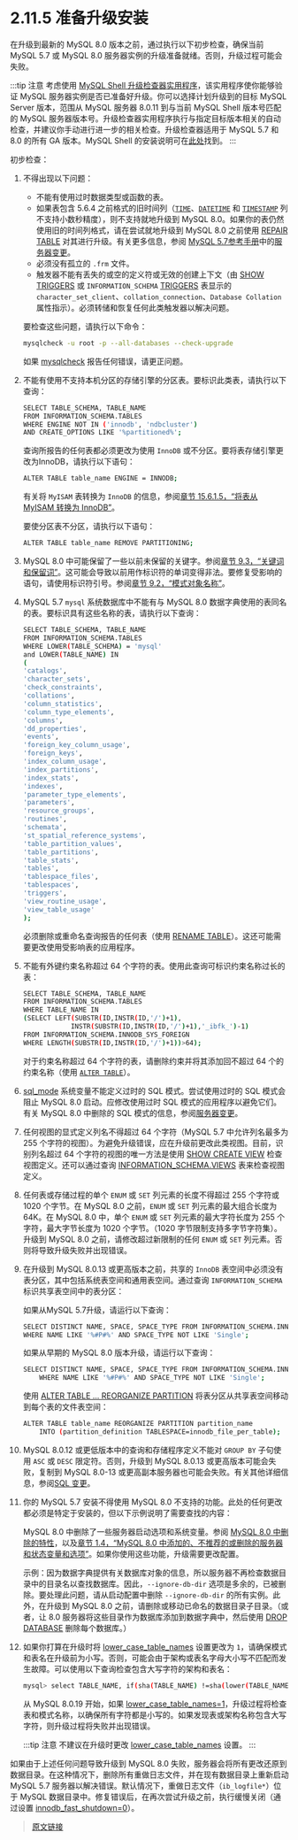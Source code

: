 # 2.11.5 准备升级安装

在升级到最新的 MySQL 8.0 版本之前，通过执行以下初步检查，确保当前 MySQL 5.7 或 MySQL 8.0 服务器实例的升级准备就绪。否则，升级过程可能会失败。

:::tip 注意
考虑使用 [MySQL Shell 升级检查器实用程序](https://dev.mysql.com/doc/mysql-shell/8.0/en/mysql-shell-utilities-upgrade.html)，该实用程序使你能够验证 MySQL 服务器实例是否已准备好升级。你可以选择计划升级到的目标 MySQL Server 版本，范围从 MySQL 服务器 8.0.11 到与当前 MySQL Shell 版本号匹配的 MySQL 服务器版本号。升级检查器实用程序执行与指定目标版本相关的自动检查，并建议你手动进行进一步的相关检查。升级检查器适用于 MySQL 5.7 和 8.0 的所有 GA 版本。MySQL Shell 的安装说明可在[此处](https://dev.mysql.com/doc/mysql-shell/8.0/en/mysql-shell-install.html)找到。
:::

初步检查：
1. 不得出现以下问题：

    - 不能有使用过时数据类型或函数的表。
    - 如果表包含 5.6.4 之前格式的旧时间列（[`TIME`](/11/11.2/11.2.3/time.html)、[`DATETIME`](/11/11.2/11.2.2/datetime.html) 和 [`TIMESTAMP`](/11/11.2/11.2.2/datetime.html) 列不支持小数秒精度），则不支持就地升级到 MySQL 8.0。如果你的表仍然使用旧的时间列格式，请在尝试就地升级到 MySQL 8.0 之前使用 [REPAIR TABLE](/13/13.7/13.7.3/13.7.3.5/repair-table.html) 对其进行升级。有关更多信息，参阅 [MySQL 5.7参考手册](https://dev.mysql.com/doc/refman/5.7/en/)中的[服务器变更](https://dev.mysql.com/doc/refman/5.7/en/upgrading-from-previous-series.html#upgrade-server-changes)。
    - 必须没有孤立的 `.frm` 文件。
    - 触发器不能有丢失的或空的定义符或无效的创建上下文（由 [SHOW TRIGGERS](/13/13.7/13.7.7/13.7.7.40/show-triggers.html) 或 `INFORMATION_SCHEMA` [TRIGGERS](/26/26.3/26.3.45/information-schema-triggers-table.html) 表显示的`character_set_client`、`collation_connection`、`Database Collation` 属性指示）。必须转储和恢复任何此类触发器以解决问题。

    要检查这些问题，请执行以下命令：

    ```bash
    mysqlcheck -u root -p --all-databases --check-upgrade
    ```

    如果 [mysqlcheck](/4/4.5/4.5.3/mysqlcheck.html) 报告任何错误，请更正问题。

2. 不能有使用不支持本机分区的存储引擎的分区表。要标识此类表，请执行以下查询：

    ```bash
    SELECT TABLE_SCHEMA, TABLE_NAME
    FROM INFORMATION_SCHEMA.TABLES
    WHERE ENGINE NOT IN ('innodb', 'ndbcluster')
    AND CREATE_OPTIONS LIKE '%partitioned%';
    ```

    查询所报告的任何表都必须更改为使用 `InnoDB` 或不分区。要将表存储引擎更改为InnoDB，请执行以下语句：

    ```bash
    ALTER TABLE table_name ENGINE = INNODB;
    ```

    有关将 `MyISAM` 表转换为 `InnoDB` 的信息，参阅[章节 15.6.1.5，“将表从 MyISAM 转换为 InnoDB”](/15/15.6/15.6.1/15.6.1.5/converting-tables-to-innodb.html)。

    要使分区表不分区，请执行以下语句：

    ```bash
    ALTER TABLE table_name REMOVE PARTITIONING;
    ```

3. MySQL 8.0 中可能保留了一些以前未保留的关键字。参阅[章节 9.3，“关键词和保留词”](/9/9.3/keywords.html)。这可能会导致以前用作标识符的单词变得非法。要修复受影响的语句，请使用标识符引号。参阅[章节 9.2，“模式对象名称”](/9/9.2/identifiers.html)。

4. MySQL 5.7 `mysql` 系统数据库中不能有与 MySQL 8.0 数据字典使用的表同名的表。要标识具有这些名称的表，请执行以下查询：

    ```bash
    SELECT TABLE_SCHEMA, TABLE_NAME
    FROM INFORMATION_SCHEMA.TABLES
    WHERE LOWER(TABLE_SCHEMA) = 'mysql'
    and LOWER(TABLE_NAME) IN
    (
    'catalogs',
    'character_sets',
    'check_constraints',
    'collations',
    'column_statistics',
    'column_type_elements',
    'columns',
    'dd_properties',
    'events',
    'foreign_key_column_usage',
    'foreign_keys',
    'index_column_usage',
    'index_partitions',
    'index_stats',
    'indexes',
    'parameter_type_elements',
    'parameters',
    'resource_groups',
    'routines',
    'schemata',
    'st_spatial_reference_systems',
    'table_partition_values',
    'table_partitions',
    'table_stats',
    'tables',
    'tablespace_files',
    'tablespaces',
    'triggers',
    'view_routine_usage',
    'view_table_usage'
    );
    ```

    必须删除或重命名查询报告的任何表（使用 [RENAME TABLE](/13/13.1/13.1.36/rename-table.html)）。这还可能需要更改使用受影响表的应用程序。

5. 不能有外键约束名称超过 64 个字符的表。使用此查询可标识约束名称过长的表：

    ```bash
    SELECT TABLE_SCHEMA, TABLE_NAME
    FROM INFORMATION_SCHEMA.TABLES
    WHERE TABLE_NAME IN
    (SELECT LEFT(SUBSTR(ID,INSTR(ID,'/')+1),
                INSTR(SUBSTR(ID,INSTR(ID,'/')+1),'_ibfk_')-1)
    FROM INFORMATION_SCHEMA.INNODB_SYS_FOREIGN
    WHERE LENGTH(SUBSTR(ID,INSTR(ID,'/')+1))>64);
    ```

    对于约束名称超过 64 个字符的表，请删除约束并将其添加回不超过 64 个的约束名称（使用 [`ALTER TABLE`](/13/13.1/13.1.9/alter-table.html)）。

6. [sql_mode](/5/5.1/5.1.8/server-system-variables.html) 系统变量不能定义过时的 SQL 模式。尝试使用过时的 SQL 模式会阻止 MySQL 8.0 启动。应修改使用过时 SQL 模式的应用程序以避免它们。有关 MySQL 8.0 中删除的 SQL 模式的信息，参阅[服务器变更](/2/2.11/2.11.4/upgrading-from-previous-series.html#服务器变更)。

7. 任何视图的显式定义列名不得超过 64 个字符（MySQL 5.7 中允许列名最多为 255 个字符的视图）。为避免升级错误，应在升级前更改此类视图。目前，识别列名超过 64 个字符的视图的唯一方法是使用 [SHOW CREATE VIEW](/13/13.7/13.7.13/show-create-view.html) 检查视图定义。还可以通过查询 [INFORMATION_SCHEMA.VIEWS](/26/26.3/26.3.48/information-schema-views-table.html) 表来检查视图定义。

8. 任何表或存储过程的单个 `ENUM` 或 `SET` 列元素的长度不得超过 255 个字符或 1020 个字节。在 MySQL 8.0 之前，`ENUM` 或 `SET` 列元素的最大组合长度为 64K。在 MySQL 8.0 中，单个 `ENUM` 或 `SET` 列元素的最大字符长度为 255 个字符，最大字节长度为 1020 个字节。（1020 字节限制支持多字节字符集）。升级到 MySQL 8.0 之前，请修改超过新限制的任何 `ENUM` 或 `SET` 列元素。否则将导致升级失败并出现错误。
9. 在升级到 MySQL 8.0.13 或更高版本之前，共享的 `InnoDB` 表空间中必须没有表分区，其中包括系统表空间和通用表空间。通过查询 `INFORMATION_SCHEMA` 标识共享表空间中的表分区：

    如果从MySQL 5.7升级，请运行以下查询：

    ```bash
    SELECT DISTINCT NAME, SPACE, SPACE_TYPE FROM INFORMATION_SCHEMA.INNODB_SYS_TABLES
    WHERE NAME LIKE '%#P#%' AND SPACE_TYPE NOT LIKE 'Single';
    ```

    如果从早期的 MySQL 8.0 版本升级，请运行以下查询：

    ```bash
    SELECT DISTINCT NAME, SPACE, SPACE_TYPE FROM INFORMATION_SCHEMA.INNODB_TABLES
        WHERE NAME LIKE '%#P#%' AND SPACE_TYPE NOT LIKE 'Single';
    ```

    使用 [ALTER TABLE ... REORGANIZE PARTITION](/13/13.1/13.1.9/alter-table.html) 将表分区从共享表空间移动到每个表的文件表空间：

    ```bash
    ALTER TABLE table_name REORGANIZE PARTITION partition_name
        INTO (partition_definition TABLESPACE=innodb_file_per_table);
    ```

10. MySQL 8.0.12 或更低版本中的查询和存储程序定义不能对 `GROUP BY` 子句使用 `ASC` 或 `DESC` 限定符。否则，升级到 MySQL 8.0.13 或更高版本可能会失败，复制到 MySQL 8.0-13 或更高副本服务器也可能会失败。有关其他详细信息，参阅[SQL 变更](/2/2.11/2.11.4/upgrading-from-previous-series.html#SQL-变更)。

11. 你的 MySQL 5.7 安装不得使用 MySQL 8.0 不支持的功能。此处的任何更改都必须是特定于安装的，但以下示例说明了需要查找的内容：

    MySQL 8.0 中删除了一些服务器启动选项和系统变量。参阅 [MySQL 8.0 中删除的特性](/1/1.3/mysql-nutshell.html#mysql-8-0-弃用特性)，以及[章节 1.4，“MySQL 8.0 中添加的、不推荐的或删除的服务器和状态变量和选项”](/1/1.4/added-deprecated-removed.html)。如果你使用这些功能，升级需要更改配置。

    示例：因为数据字典提供有关数据库对象的信息，所以服务器不再检查数据目录中的目录名以查找数据库。因此，`--ignore-db-dir` 选项是多余的，已被删除。要处理此问题，请从启动配置中删除 `--ignore-db-dir` 的所有实例。此外，在升级到 MySQL 8.0 之前，请删除或移动已命名的数据目录子目录。（或者，让 8.0 服务器将这些目录作为数据库添加到数据字典中，然后使用 [DROP DATABASE](/13/13.1/13.1.24/drop-database.html) 删除每个数据库。）

12. 如果你打算在升级时将 [lower_case_table_names](/5/5.1/5.1.8/server-system-variables.html) 设置更改为 `1`，请确保模式和表名在升级前为小写。否则，可能会由于架构或表名字母大小写不匹配而发生故障。可以使用以下查询检查包含大写字符的架构和表名：

    ```bash
    mysql> select TABLE_NAME, if(sha(TABLE_NAME) !=sha(lower(TABLE_NAME)),'Yes','No') as UpperCase from information_schema.tables;
    ```

    从 MySQL 8.0.19 开始，如果 [lower_case_table_names=1](/5/5.1/5.1.8/server-system-variables.html)，升级过程将检查表和模式名称，以确保所有字符都是小写的。如果发现表或架构名称包含大写字符，则升级过程将失败并出现错误。

    :::tip 注意
    不建议在升级时更改 [lower_case_table_names](/5/5.1/5.1.8/server-system-variables.html) 设置。
    :::

如果由于上述任何问题导致升级到 MySQL 8.0 失败，服务器会将所有更改还原到数据目录。在这种情况下，删除所有重做日志文件，并在现有数据目录上重新启动 MySQL 5.7 服务器以解决错误。默认情况下，重做日志文件（`ib_logfile*`）位于 MySQL 数据目录中。修复错误后，在再次尝试升级之前，执行缓慢关闭（通过设置 [innodb_fast_shutdown=0](innodb-parameters.html)）。

> [原文链接](https://dev.mysql.com/doc/refman/8.0/en/upgrade-prerequisites.html)
